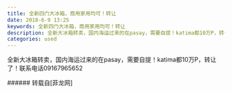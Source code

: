 ```yaml
---
title: 全新四门大冰箱，商用家用均可！转让
date: 2018-6-9 13:25
keywords: 全新四门大冰箱，商用家用均可！转让
description: 全新大冰箱转卖，国内海运过来的在pasay，需要自提！katima都10万P，转让了！联系电话09167965652
categories: used
---
```

<td class="t_f" id="postmessage_1404531">

全新大冰箱转卖，国内海运过来的在pasay，需要自提！katima都10万P，转让了！联系电话09167965652<br/>
</td>
###### 转载自[菲龙网]